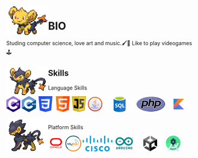  
<img align='left' src='https://github.com/PachaConJet/PachaConJet/blob/main/Bio/shinx.gif' width='22%'> 


# BIO
Studing computer science, love art and music.🖌️🎨 
Like to play videogames🕹️
###

<img align='left' src='https://github.com/PachaConJet/PachaConJet/blob/main/Bio/Luxio.gif' width='22%'> 
<h2 align="left">Skills</h2>
<p align="left">Language Skills</p>
<p align="left">
 <img src='https://github.com/PachaConJet/PachaConJet/blob/main/Skills/C%23.png' height='42px'/>
 <img src='https://github.com/PachaConJet/PachaConJet/blob/main/Skills/C%2B%2B.png' height='42px'/>
 <img src='https://github.com/PachaConJet/PachaConJet/blob/main/Skills/css.png' height='42px'/>
 <img src='https://github.com/PachaConJet/PachaConJet/blob/main/Skills/html.png' height='42px'/>
 <img src='https://github.com/PachaConJet/PachaConJet/blob/main/Skills/Javas.png' height='42px'/>
 <img src='https://github.com/PachaConJet/PachaConJet/blob/main/Skills/java.png' height='42px'/>
 <img src='https://github.com/PachaConJet/PachaConJet/blob/main/Skills/sql.png' height='42px'/>
 <img src='https://github.com/PachaConJet/PachaConJet/blob/main/Skills/php.png' height='42px'/>
 <img src='https://github.com/PachaConJet/PachaConJet/blob/main/Skills/Kotlin.png' height='42px'/>
</p>
<img align='left' src='https://github.com/PachaConJet/PachaConJet/blob/main/Bio/Luxray.gif' width='22%'>

 <h2 align="left"></h2>
<p align="left">Platform Skills</p>
<p align="left">
  <img src='https://github.com/PachaConJet/PachaConJet/blob/main/Skills/Oracle.png' height='42px'/>
 <img src='https://github.com/PachaConJet/PachaConJet/blob/main/Skills/mysql.png' height='42px'/>
 <img src='https://github.com/PachaConJet/PachaConJet/blob/main/Skills/cisco.png' height='42px'/>
  <img src='https://github.com/PachaConJet/PachaConJet/blob/main/Skills/Arduino.png' height='42px'/>
 <img src='https://github.com/PachaConJet/PachaConJet/blob/main/Skills/Unity.png' height='42px'/>
 <img src='https://github.com/PachaConJet/PachaConJet/blob/main/Skills/Android%20Studio.png' height='42px'/>
</p>


